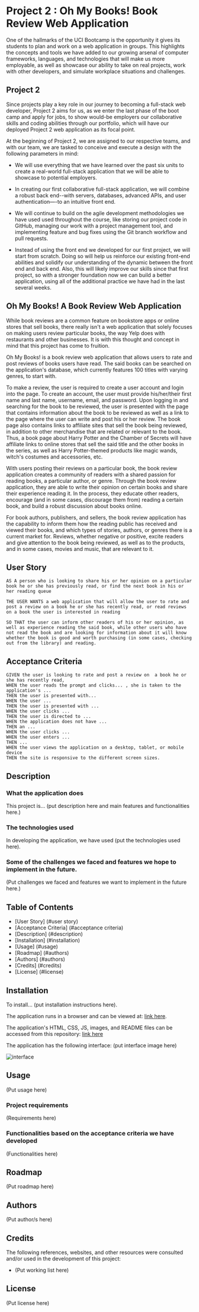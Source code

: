 # Project 2 : **Oh My Books!** Book Review Web Application


One of the hallmarks of the UCI Bootcamp is the opportunity it gives its students to plan and work on a web application in groups. This highlights the concepts and tools we have added to our growing arsenal of computer frameworks, languages, and technologies that will make us more employable, as well as showcase our ability to take on real projects, work with other developers, and simulate workplace situations and challenges. 

## Project 2

Since projects play a key role in our journey to becoming a full-stack web developer, Project 2 aims for us, as we enter the last phase of the boot camp and apply for jobs, to show would-be employers our collaborative skills and coding abilities through our portfolio, which will have our deployed Project 2 web application as its focal point.

At the beginning of Project 2, we are assigned to our respective teams, and with our team, we are tasked to conceive and execute a design with the following parameters in mind:

* We will use everything that we have learned over the past six units to create a real-world full-stack application that we will be able to showcase to potential employers.

* In creating our first collaborative full-stack application, we will combine a robust back end--with servers, databases, advanced APIs, and user authentication—-to an intuitive front end. 

* We will continue to build on the agile development methodologies we have used used throughout the course, like storing our project code in GitHub, managing our work with a project management tool, and implementing feature and bug fixes using the Git branch workflow and pull requests.

* Instead of using the front end we developed for our first project, we will start from scratch. Doing so will help us reinforce our existing front-end abilities and solidify our understanding of the dynamic between the front end and back end. Also, this will likely improve our skills since that first project, so with a stronger foundation now we can build a better application, using all of the additional practice we have had in the last several weeks.

## Oh My Books! A Book Review Web Application 

While book reviews are a common feature on bookstore apps or online stores that sell books, there really isn't a web application that solely focuses on making users review particular books, the way Yelp does with restaurants and other businesses. It is with this thought and concept in mind that this project has come to fruition.

Oh My Books! is a book review web application that allows users  to rate and post reviews of books users have read. The said books can be searched on the application's database, which currently features 100 titles with varying genres, to start with.

To make a review, the user is required to create a user account and login into the page. To create an account, the user must provide his/her/their first name and last name, username, email, and password. Upon logging in and searching for the book to be reviewed, the user is presented with the page that contains information about the book to be reviewed as well as a link to the page where the user can write and post his or her review. The book page also contains links to affiliate sites that sell the book being reviewed, in addition to other merchandise that are related or relevant to the book. Thus, a book page about Harry Potter and the Chamber of Secrets will have affiliate links to online stores that sell the said title and the other books in the series, as well as Harry Potter-themed products like magic wands, witch's costumes and accessories, etc. 

With users posting their reviews on a particular book, the book review application creates a community of readers with a shared passion for reading books, a particular author, or genre. Through the book review application, they are able to write their opinion on certain books and share their experience reading it. In the process, they educate other readers, encourage (and in some cases, discourage them from) reading a certain book, and build a robust discussion about books online. 

For book authors, publishers, and sellers, the book review application has the capability to inform them how the reading public has received and viewed their books, and which types of stories, authors, or genres there is a current market for. Reviews, whether negative or positive, excite readers and give attention to the book being reviewed, as well as to the products, and in some cases, movies and music, that are relevant to it.
 

## User Story

```
AS A person who is looking to share his or her opinion on a particular book he or she has previously read, or find the next book in his or her reading queue

THE USER WANTS a web application that will allow the user to rate and post a review on a book he or she has recently read, or read reviews on a book the user is interested in reading

SO THAT the user can inform other readers of his or her opinion, as well as experience reading the said book, while other users who have not read the book and are looking for information about it will know whether the book is good and worth purchasing (in some cases, checking out from the library) and reading.

```

## Acceptance Criteria

```
GIVEN the user is looking to rate and post a review on  a book he or she has recently read, 
WHEN the user reads the prompt and clicks... , she is taken to the application's ...
THEN the user is presented with... 
WHEN the user ...
THEN the user is presented with ...
WHEN the user clicks ...
THEN the user is directed to ...
WHEN the application does not have ...
THEN an ...
WHEN the user clicks ... 
WHEN the user enters ...
THEN ...
WHEN the user views the application on a desktop, tablet, or mobile device
THEN the site is responsive to the different screen sizes.
```

## Description

### What the application does
This project is... (put description here and main features and functionalities here.) 

### The technologies used
In developing the application, we have used (put the technologies used here).

### Some of the challenges we faced and features we hope to implement in the future.
(Put challenges we faced and features we want to implement in the future here.)


## Table of Contents

- [User Story] (#user story)
- [Acceptance Criteria] (#acceptance criteria)
- [Description] (#description)
- [Installation] (#installation)
- [Usage] (#usage)
- [Roadmap] (#authors)
- [Authors] (#authors)
- [Credits] (#credits)
- [License] (#license)

## Installation
To install... (put installation instructions here).

The application runs in a browser and can be viewed at: [link here](https//github.com).

The application's HTML, CSS, JS, images, and README files can be accessed from this repository: [link here](https://github.com) 

The application has the following interface:
(put interface image here)

![interface](/images/screencap_interface.png)  


## Usage
(Put usage here)


### Project requirements
(Requirements here)


### Functionalities based on the acceptance criteria we have developed
(Functionalities here)


## Roadmap
(Put roadmap here)

## Authors
(Put author/s here)


## Credits

The following references, websites, and other resources were consulted and/or used in the development of this project:

* (Put working list here)


## License
(Put license here)